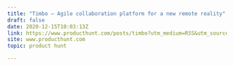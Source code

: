 ```yaml
---
title: "Timbo — Agile collaboration platform for a new remote reality"
draft: false
date: 2020-12-15T10:03:13Z
link: https://www.producthunt.com/posts/timbo?utm_medium=RSS&utm_source=hune
site: www.producthunt.com
topic: product hunt  

---
```

